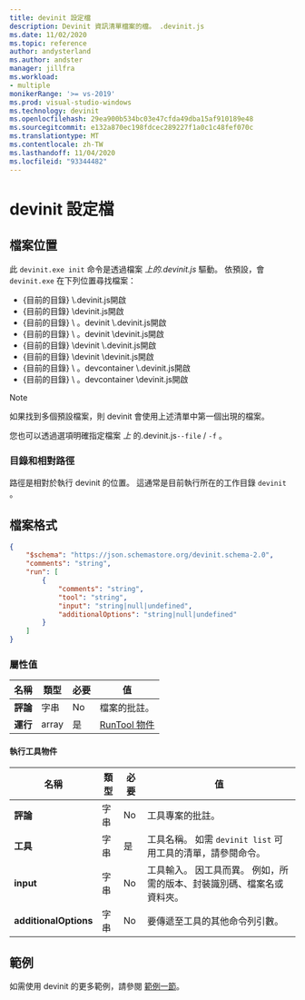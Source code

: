 ```yaml
---
title: devinit 設定檔
description: Devinit 資訊清單檔案的檔。 .devinit.js
ms.date: 11/02/2020
ms.topic: reference
author: andysterland
ms.author: andster
manager: jillfra
ms.workload:
- multiple
monikerRange: '>= vs-2019'
ms.prod: visual-studio-windows
ms.technology: devinit
ms.openlocfilehash: 29ea900b534bc03e47cfda49dba15af910189e48
ms.sourcegitcommit: e132a870ec198fdcec289227f1a0c1c48fef070c
ms.translationtype: MT
ms.contentlocale: zh-TW
ms.lasthandoff: 11/04/2020
ms.locfileid: "93344482"
---
```

# <a name="devinit-configuration-file"></a>devinit 設定檔

## <a name="file-location"></a>檔案位置

此 `devinit.exe init` 命令是透過檔案 _上的.devinit.js_ 驅動。 依預設，會 `devinit.exe` 在下列位置尋找檔案：

* {目前的目錄} \\.devinit.js開啟
* {目前的目錄} \\devinit.js開啟
* {目前的目錄} \\ 。devinit \\.devinit.js開啟
* {目前的目錄} \\ 。devinit \\devinit.js開啟
* {目前的目錄} \\devinit \\.devinit.js開啟
* {目前的目錄} \\devinit \\devinit.js開啟
* {目前的目錄} \\ 。devcontainer \\.devinit.js開啟
* {目前的目錄} \\ 。devcontainer \\devinit.js開啟

> [!NOTE]
> 如果找到多個預設檔案，則 devinit 會使用上述清單中第一個出現的檔案。

您也可以透過選項明確指定檔案 _上_ 的.devinit.js`--file` / `-f` 。

### <a name="directories-and-relative-paths"></a>目錄和相對路徑

路徑是相對於執行 devinit 的位置。 這通常是目前執行所在的工作目錄 `devinit` 。

## <a name="file-format"></a>檔案格式

```json
{
    "$schema": "https://json.schemastore.org/devinit.schema-2.0",
    "comments": "string",
    "run": [
        {
            "comments": "string",
            "tool": "string",
            "input": "string|null|undefined",
            "additionalOptions": "string|null|undefined"
        }
    ]
}
```

### <a name="property-values"></a>屬性值

| 名稱         | 類型   | 必要 | 值                              |
|--------------|--------|----------|------------------------------------|
| **評論** | 字串 | No       | 檔案的批註。             |
| **運行**      | array  | 是      | [RunTool 物件](#run-tool-object) |

#### <a name="run-tool-object"></a>執行工具物件

| 名稱                  | 類型   | 必要 | 值                                                                                                      |
|-----------------------|--------|----------|------------------------------------------------------------------------------------------------------------|
| **評論**          | 字串 | No       | 工具專案的批註。                                                                               |
| **工具**              | 字串 | 是      | 工具名稱。 如需 `devinit list` 可用工具的清單，請參閱命令。                            |
| **input**             | 字串 | No       | 工具輸入。 因工具而異。 例如，所需的版本、封裝識別碼、檔案名或資料夾。|
| **additionalOptions** | 字串 | No       | 要傳遞至工具的其他命令列引數。                                                |

## <a name="examples"></a>範例

如需使用 devinit 的更多範例，請參閱 [範例一節](sample-readme.md)。
